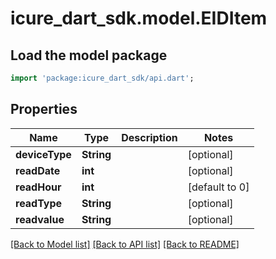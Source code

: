 # icure_dart_sdk.model.EIDItem

## Load the model package
```dart
import 'package:icure_dart_sdk/api.dart';
```

## Properties
Name | Type | Description | Notes
------------ | ------------- | ------------- | -------------
**deviceType** | **String** |  | [optional]
**readDate** | **int** |  | [optional]
**readHour** | **int** |  | [default to 0]
**readType** | **String** |  | [optional]
**readvalue** | **String** |  | [optional]

[[Back to Model list]](../README.md#documentation-for-models) [[Back to API list]](../README.md#documentation-for-api-endpoints) [[Back to README]](../README.md)
